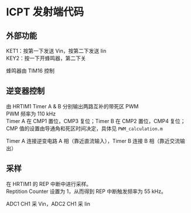 # ICPT 发射端代码
## 外部功能

KET1：按第一下发送 Vin，按第二下发送 Iin  
KEY2：按一下开蜂鸣器，第二下关

蜂鸣器由 TIM16 控制

## 逆变器控制

由 HRTIM1 Timer A & B 分别输出两路互补的带死区 PWM  
PWM 频率为 110 kHz  
Timer A 在 CMP1 置位，CMP3 复位；Timer B 在 CMP2 置位，CMP4 复位；CMP 值的设置由导通角和死区时间决定，具体见 `PWM_calculation.m`

Timer A 连接逆变电路 A 相（靠近直流输入），Timer B 连接 B 相（靠近交流输出）

## 采样

在 HRTIM1 的 REP 中断中进行采样。  
Reptition Counter 设置为 1，从而得到 REP 中断触发频率为 55 kHz。

ADC1 CH1 采 Vin，ADC2 CH1 采 Iin

